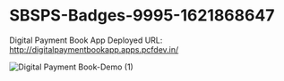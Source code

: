 # SBSPS-Badges-9995-1621868647

Digital Payment Book App Deployed URL: http://digitalpaymentbookapp.apps.pcfdev.in/


![Digital Payment Book-Demo (1)](https://user-images.githubusercontent.com/84722036/119805743-26185980-beff-11eb-8adc-ecc1a9acda06.gif)


